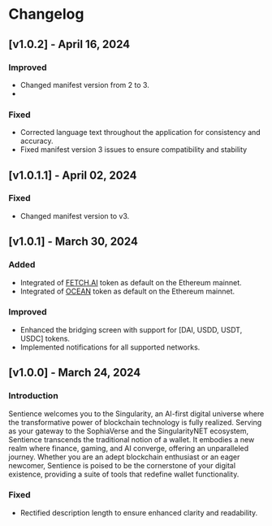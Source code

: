 # Changelog

## [v1.0.2] - April 16, 2024

### Improved
- Changed manifest version from 2 to 3.
- 
### Fixed
- Corrected language text throughout the application for consistency and accuracy.
- Fixed manifest version 3 issues to ensure compatibility and stability


## [v1.0.1.1] - April 02, 2024

### Fixed
- Changed manifest version to v3.


## [v1.0.1] - March 30, 2024

### Added
- Integrated of [FETCH.AI](https://etherscan.io/token/0xaea46A60368A7bD060eec7DF8CBa43b7EF41Ad85) token as default on the Ethereum mainnet.
- Integrated of [OCEAN](https://etherscan.io/token/0x967da4048cD07aB37855c090aAF366e4ce1b9F48) token as default on the Ethereum mainnet.

### Improved
- Enhanced the bridging screen with support for [DAI, USDD, USDT, USDC] tokens.
- Implemented notifications for all supported networks.

## [v1.0.0] - March 24, 2024

### Introduction
Sentience welcomes you to the Singularity, an AI-first digital universe where the transformative power of blockchain technology is fully realized. Serving as your gateway to the SophiaVerse and the SingularityNET ecosystem, Sentience transcends the traditional notion of a wallet. It embodies a new realm where finance, gaming, and AI converge, offering an unparalleled journey. Whether you are an adept blockchain enthusiast or an eager newcomer, Sentience is poised to be the cornerstone of your digital existence, providing a suite of tools that redefine wallet functionality.

### Fixed
- Rectified description length to ensure enhanced clarity and readability.
